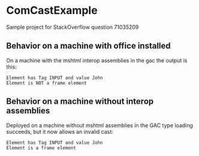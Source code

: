 # ComCastExample
Sample project for StackOverflow question 71035209

## Behavior on a machine with office installed

On a machine with the mshtml interop assemblies in the gac the output is this:

```text
Element has Tag INPUT and value John
Element is NOT a frame element
```

## Behavior on a machine without interop assemblies

Deployed on a machine without mshtml assemblies in the GAC type loading succeeds,
but it now allows an invalid cast:

```text
Element has Tag INPUT and value John
Element is a frame element
```
